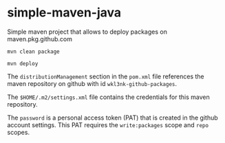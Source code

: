 # simple-maven-java

Simple maven project that allows to deploy packages on 
maven.pkg.github.com

```mvn clean package```

```mvn deploy```

The ```distributionManagement``` section in the ```pom.xml``` file references the maven repository on github
with id ```wkl3nk-github-packages```. 

The ```$HOME/.m2/settings.xml``` file contains the credentials for this maven repository.

The ```password``` is a personal access token (PAT) that is created in the github account settings.
This PAT requires the ```write:packages``` scope and ```repo``` scopes.
